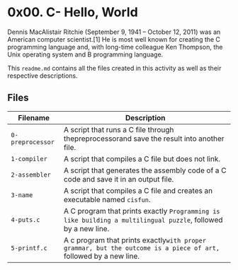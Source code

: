 # 0x00. C- Hello, World

Dennis MacAlistair Ritchie (September 9, 1941 – October 12, 2011) was an American computer scientist.[1] He is most well known for creating the C programming language and, with long-time colleague Ken Thompson, the Unix operating system and B programming language.

This `readme.md` contains all the files created in this activity as well as their respective descriptions.

## Files

| Filename | Description |
| ------------------- | ---------------------------------- |
| `0-preprocessor` | A script that runs a C file through thepreprocessorand save the result into another file. |
| `1-compiler` | A script that compiles a C file but does not link. |
| `2-assembler` | A script that generates the assembly code of a C code and save it in an output file. |
| `3-name` | A script that compiles a C file and creates an executable named `cisfun`. |
| `4-puts.c` | A C program that prints exactly `Programming is like building a multilingual puzzle`, followed by a new line. |
| `5-printf.c` | A c program that prints exactly`with proper grammar, but the outcome is a piece of art,` followed by a new line. |
